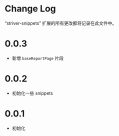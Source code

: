 # Change Log

“striver-snippets” 扩展的所有更改都将记录在此文件中。

# 0.0.3

- 新增 `baseReportPage` 片段

# 0.0.2

- 初始化一些 snippets

# 0.0.1

- 初始化
